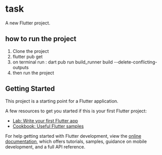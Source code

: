 # task

A new Flutter project.

## how to run the project
1. Clone the project
2. flutter pub get
3. on terminal run : dart pub run build_runner build --delete-conflicting-outputs
4. then run the project



## Getting Started

This project is a starting point for a Flutter application.

A few resources to get you started if this is your first Flutter project:

- [Lab: Write your first Flutter app](https://docs.flutter.dev/get-started/codelab)
- [Cookbook: Useful Flutter samples](https://docs.flutter.dev/cookbook)

For help getting started with Flutter development, view the
[online documentation](https://docs.flutter.dev/), which offers tutorials,
samples, guidance on mobile development, and a full API reference.
